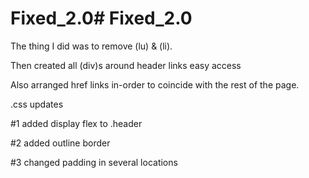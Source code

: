 # Fixed_2.0# Fixed_2.0

The thing I did was to remove (lu) & (li).

Then created all (div)s around header links easy access

Also arranged href links in-order to coincide with the rest of the page.

.css updates

#1 added display flex to .header

#2 added outline border 

#3 changed padding in several locations




